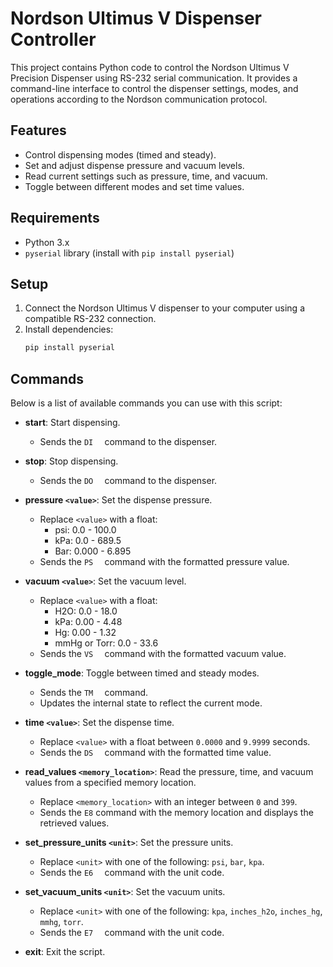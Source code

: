 # Nordson Ultimus V Dispenser Controller

This project contains Python code to control the Nordson Ultimus V Precision Dispenser using RS-232 serial communication. It provides a command-line interface to control the dispenser settings, modes, and operations according to the Nordson communication protocol.

## Features
- Control dispensing modes (timed and steady).
- Set and adjust dispense pressure and vacuum levels.
- Read current settings such as pressure, time, and vacuum.
- Toggle between different modes and set time values.

## Requirements
- Python 3.x
- `pyserial` library (install with `pip install pyserial`)

## Setup
1. Connect the Nordson Ultimus V dispenser to your computer using a compatible RS-232 connection.
2. Install dependencies:
   ```bash
   pip install pyserial
   
## Commands
Below is a list of available commands you can use with this script:

- **start**: Start dispensing.
  - Sends the `DI  ` command to the dispenser.

- **stop**: Stop dispensing.
  - Sends the `DO  ` command to the dispenser.

- **pressure `<value>`**: Set the dispense pressure.
  - Replace `<value>` with a float:
    - psi: 0.0 - 100.0
    - kPa: 0.0 - 689.5
    - Bar: 0.000 - 6.895
  - Sends the `PS  ` command with the formatted pressure value.

- **vacuum `<value>`**: Set the vacuum level.
  - Replace `<value>` with a float:
    - H2O: 0.0 - 18.0
    - kPa: 0.00 - 4.48
    - Hg: 0.00 - 1.32
    - mmHg or Torr: 0.0 - 33.6
  - Sends the `VS  ` command with the formatted vacuum value.

- **toggle_mode**: Toggle between timed and steady modes.
  - Sends the `TM  ` command.
  - Updates the internal state to reflect the current mode.

- **time `<value>`**: Set the dispense time.
  - Replace `<value>` with a float between `0.0000` and `9.9999` seconds.
  - Sends the `DS  ` command with the formatted time value.

- **read_values `<memory_location>`**: Read the pressure, time, and vacuum values from a specified memory location.
  - Replace `<memory_location>` with an integer between `0` and `399`.
  - Sends the `E8` command with the memory location and displays the retrieved values.

- **set_pressure_units `<unit>`**: Set the pressure units.
  - Replace `<unit>` with one of the following: `psi`, `bar`, `kpa`.
  - Sends the `E6  ` command with the unit code.

- **set_vacuum_units `<unit>`**: Set the vacuum units.
  - Replace `<unit>` with one of the following: `kpa`, `inches_h2o`, `inches_hg`, `mmhg`, `torr`.
  - Sends the `E7  ` command with the unit code.

- **exit**: Exit the script.
